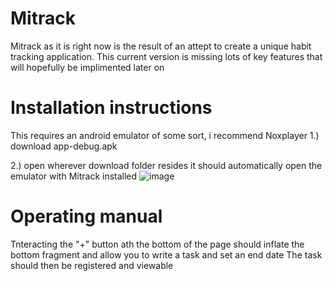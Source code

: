 # Mitrack

Mitrack as it is right now is the result of an attept to create a unique habit tracking application. This current version is missing lots of key features that will hopefully be implimented later on 

# Installation instructions

This requires an android emulator of some sort, i recommend Noxplayer
1.) download app-debug.apk

2.) open wherever download folder resides 
it should automatically open the emulator with Mitrack installed
![image](https://user-images.githubusercontent.com/61979201/116330162-27345a80-a78a-11eb-8858-21623eacd8d2.png)

# Operating manual
Tnteracting the "+" button ath the bottom of the page should inflate the bottom fragment and allow you to write a task and set an end date 
The task should then be registered and viewable
